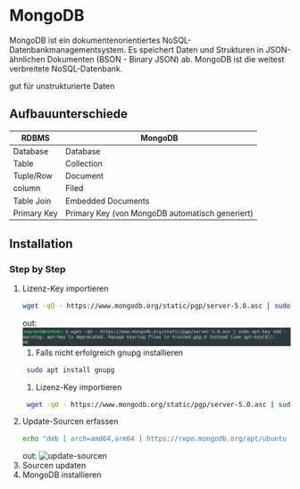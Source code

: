 # MongoDB

MongoDB ist ein dokumentenorientiertes NoSQL-Datenbankmanagementsystem.
Es speichert Daten und Strukturen in JSON-ähnlichen Dokumenten (BSON - Binary JSON) ab.
MongoDB ist die weitest verbreitete NoSQL-Datenbank.

gut für unstrukturierte Daten

## Aufbauunterschiede

| RDBMS       | MongoDB                                         |
| ----------- | ----------------------------------------------- |
| Database    | Database                                        |
| Table       | Collection                                      |
| Tuple/Row   | Document                                        |
| column      | Filed                                           |
| Table Join  | Embedded Documents                              |
| Primary Key | Primary Key (von MongoDB automatisch generiert) |

## Installation

### Step by Step

1. Lizenz-Key importieren
   ```bash
   wget -qO - https://www.mongodb.org/static/pgp/server-5.0.asc | sudo apt-key add -
   ```
   out:
   ![key-import](imgs/keyimport.png)
   1. Falls nicht erfolgreich gnupg installieren
   ```bash
    sudo apt install gnupg
    ```
   1. Lizenz-Key importieren
   ```bash
    wget -qO - https://www.mongodb.org/static/pgp/server-5.0.asc | sudo apt-key add -
    ```
2. Update-Sourcen erfassen
    ```bash
    echo "deb [ arch=amd64,arm64 ] https://repo.mongodb.org/apt/ubuntu focal/mongodb-org/5.0 multiverse" | sudo tee /etc/apt/sources.list.d/mongodb-org-5.0.list
    ```
    out:
    ![update-sourcen](imgs/updatesourcen-list.png)
3. Sourcen updaten
4. MongoDB installieren